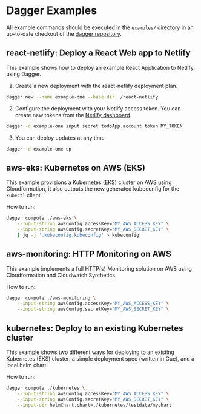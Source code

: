 # Dagger Examples

All example commands should be executed in the `examples/` directory
in an up-to-date checkout of the [dagger repository](https://github.com/dagger/dagger).

## react-netlify: Deploy a React Web app to Netlify

This example shows how to deploy an example React Application to Netlify,
using Dagger.

1. Create a new deployment with the react-netlify deployment plan.

```sh
dagger new --name example-one --base-dir ./react-netlify
```

2. Configure the deployment with your Netlify access token.
You can create new tokens from the [Netlify dashboard](https://app.netlify.com/user/applications/personal).


```sh
dagger -d example-one input secret todoApp.account.token MY_TOKEN
```

3. You can deploy updates at any time

```sh
dagger -d example-one up
```

## aws-eks: Kubernetes on AWS (EKS)

This example provisions a Kubernetes (EKS) cluster on AWS using Cloudformation,
it also outputs the new generated kubeconfig for the `kubectl` client.

How to run:

```sh
dagger compute ./aws-eks \
    --input-string awsConfig.accessKey="MY_AWS_ACCESS_KEY" \
    --input-string awsConfig.secretKey="MY_AWS_SECRET_KEY" \
    | jq -j '.kubeconfig.kubeconfig' > kubeconfig
```

## aws-monitoring: HTTP Monitoring on AWS

This example implements a full HTTP(s) Monitoring solution on AWS using
Cloudformation and Cloudwatch Synthetics.

How to run:

```sh
dagger compute ./aws-monitoring \
    --input-string awsConfig.accessKey="MY_AWS_ACCESS_KEY" \
    --input-string awsConfig.secretKey="MY_AWS_SECRET_KEY" \
```

## kubernetes: Deploy to an existing Kubernetes cluster

This example shows two different ways for deploying to an existing Kubernetes
(EKS) cluster: a simple deployment spec (written in Cue), and a local helm
chart.

How to run:

```sh
dagger compute ./kubernetes \
    --input-string awsConfig.accessKey="MY_AWS_ACCESS_KEY" \
    --input-string awsConfig.secretKey="MY_AWS_SECRET_KEY" \
    --input-dir helmChart.chart=./kubernetes/testdata/mychart
```
